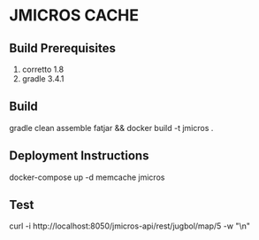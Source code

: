 
# JMICROS CACHE


## Build Prerequisites

1. corretto 1.8
2. gradle 3.4.1

## Build

gradle clean assemble fatjar && docker build -t jmicros .

## Deployment Instructions

docker-compose up -d memcache jmicros

## Test

curl -i http://localhost:8050/jmicros-api/rest/jugbol/map/5 -w "\n"




